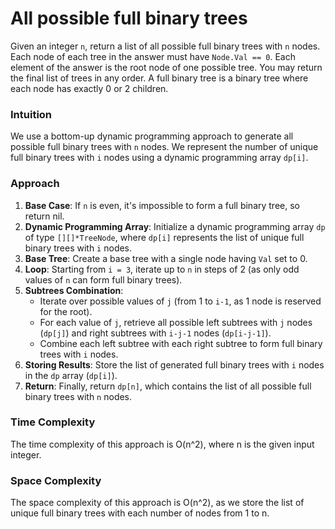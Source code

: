 # All possible full binary trees 
Given an integer `n`, return a list of all possible full binary trees with `n` nodes. Each node of each tree in the answer must have `Node.Val == 0`. Each element of the answer is the root node of one possible tree. You may return the final list of trees in any order. A full binary tree is a binary tree where each node has exactly 0 or 2 children.

### Intuition
We use a bottom-up dynamic programming approach to generate all possible full binary trees with `n` nodes. We represent the number of unique full binary trees with `i` nodes using a dynamic programming array `dp[i]`.

### Approach
1. **Base Case**: If `n` is even, it's impossible to form a full binary tree, so return nil.
2. **Dynamic Programming Array**: Initialize a dynamic programming array `dp` of type `[][]*TreeNode`, where `dp[i]` represents the list of unique full binary trees with `i` nodes.
3. **Base Tree**: Create a base tree with a single node having `Val` set to 0.
4. **Loop**: Starting from `i = 3`, iterate up to `n` in steps of 2 (as only odd values of `n` can form full binary trees).
5. **Subtrees Combination**:
   - Iterate over possible values of `j` (from 1 to `i-1`, as 1 node is reserved for the root).
   - For each value of `j`, retrieve all possible left subtrees with `j` nodes (`dp[j]`) and right subtrees with `i-j-1` nodes (`dp[i-j-1]`).
   - Combine each left subtree with each right subtree to form full binary trees with `i` nodes.
6. **Storing Results**: Store the list of generated full binary trees with `i` nodes in the `dp` array (`dp[i]`).
7. **Return**: Finally, return `dp[n]`, which contains the list of all possible full binary trees with `n` nodes.

### Time Complexity
The time complexity of this approach is O(n^2), where n is the given input integer.

### Space Complexity
The space complexity of this approach is O(n^2), as we store the list of unique full binary trees with each number of nodes from 1 to n.